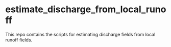# estimate_discharge_from_local_runoff
This repo contains the scripts for estimating discharge fields from local runoff fields.
